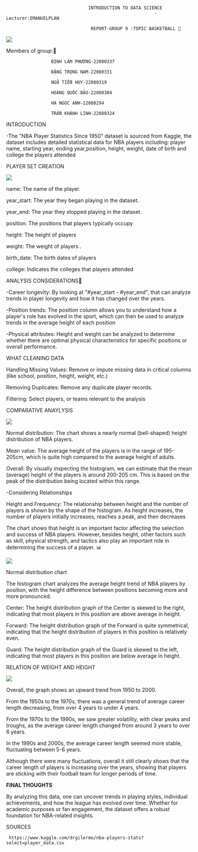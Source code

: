                                    INTRODUCTION TO DATA SCIENCE
                                                            -Lecturer:EMANUELPLAN

                                    REPORT-GROUP 9 :TOPIC BASKETBALL 🏀

  ![](images/nab2.jpg)  

  Members of group:🎱
                    
                     ĐINH LÂM PHƯƠNG-22080337
  
                     ĐẶNG TRỌNG NAM-22080331
                     
                     NGÔ TIẾN HUY-22080319
                     
                     HOÀNG QUỐC BẢO-22080304
                     
                     HÀ NGỌC ANH-22080294
                     
                     TRẦN KHÁNH LINH-22080324
                

INTRODUCTION 
 
  -The "NBA Player Statistics Since 1950" dataset is sourced from Kaggle, the dataset includes detailed statistical data for NBA players including: player name, starting year, ending year,position, height, weight, date of birth and college the players attended
                                  
 PLAYER SET CREATION

  ![](images/chart5d.png)      

    
  name: The name of the player.

  year_start:  The year they began playing in the dataset.
  
  year_end:    The year they stopped playing in the dataset.
  
  position: The positions that players typically occupy 
  
  height: The height of players 

  weight: The weight of players .
  
  birth_date: The birth dates of players
  
  college: Indicates the colleges that players attended

ANALYSIS CONSIDERATIONS📌

-Career longevity: By looking at "#year_start - #year_end", that can analyze trends in player longevity and how it has changed over the years.

-Position trends: The position column allows you to understand how a player's role has evolved in the sport, which can then be used to analyze trends in the average height of each position

-Physical attributes: Height and weight can be analyzed to determine whether there are optimal physical characteristics for specific positions or overall performance.
           
WHAT CLEANING DATA 

Handling Missing Values: Remove or impute missing data in critical columns (like school, position, height, weight, etc.)

Removing Duplicates: Remove any duplicate player records.

Filtering: Select players, or teams relevant to the analysis

   


COMPARATIVE ANAYLYSIS  

 ![](images/NAM3.png)  

Normal distribution: The chart shows a nearly normal (bell-shaped) height distribution of NBA players.

Mean value: The average height of the players is in the range of 195-205cm, which is quite high compared to the average height of adults.

Overall: By visually inspecting the histogram, we can estimate that the mean (average) height of the players is around 200-205 cm. This is based on the peak of the distribution being located within this range.

-Considering Relationships

Height and Frequency: The relationship between height and the number of players is shown by the shape of the histogram. As height increases, the number of players initially increases, reaches a peak, and then decreases

The chart shows that height is an important factor affecting the selection and success of NBA players. However, besides height, other factors such as skill, physical strength, and tactics also play an important role in determining the success of a player.
  📊

  ![](images/NAM1.png) 

Normal distribution chart

The histogram chart analyzes the average height trend of NBA players by position, with the height difference between positions becoming more and more pronounced.

Center: The height distribution graph of the Center is skewed to the right, indicating that most players in this position are above average in height.

Forward: The height distribution graph of the Forward is quite symmetrical, indicating that the height distribution of players in this position is relatively even.

Guard: The height distribution graph of the Guard is skewed to the left, indicating that most players in this position are below average in height.


RELATION OF WEIGHT AND HEIGHT

 ![](images/NAM5.png) 

Overall, the graph shows an upward trend from 1950 to 2000.

From the 1950s to the 1970s, there was a general trend of average career length decreasing, from over 4 years to under 4 years.

From the 1970s to the 1990s, we saw greater volatility, with clear peaks and troughs, as the average career length changed from around 3 years to over 6 years.

In the 1990s and 2000s, the average career length seemed more stable, fluctuating between 5-6 years.

Although there were many fluctuations, overall it still clearly shows that the career length of players is increasing over the years, showing that players are sticking with their football team for longer periods of time.

**FINAL THOUGHTS**

 By analyzing this data, one can uncover trends in playing styles, 
individual achievements, and how the league has evolved over time. Whether for academic purposes or fan engagement, the dataset offers
a robust foundation for NBA-related insights.

SOURCES
 
     https://www.kaggle.com/drgilermo/nba-players-stats?select=player_data.csv
   
                  
                                                         
